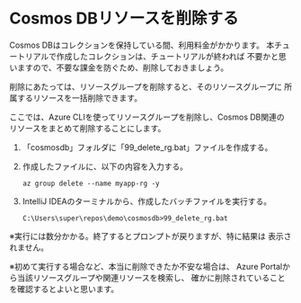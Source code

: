 # Cosmos DBリソースを削除する

Cosmos DBはコレクションを保持している間、利用料金がかかります。
本チュートリアルで作成したコレクションは、チュートリアルが終われば
不要かと思いますので、不要な課金を防ぐため、削除しておきましょう。

削除にあたっては、リソースグループを削除すると、そのリソースグループに
所属するリソースを一括削除できます。

ここでは、Azure CLIを使ってリソースグループを削除し、Cosmos DB関連の
リソースをまとめて削除することにします。

1. 「cosmosdb」フォルダに「99_delete_rg.bat」ファイルを作成する。
1. 作成したファイルに、以下の内容を入力する。

    ```
    az group delete --name myapp-rg -y
    ```

1. IntelliJ IDEAのターミナルから、作成したバッチファイルを実行する。
    
    ```
    C:\Users\super\repos\demo\cosmosdb>99_delete_rg.bat
    ```

※実行には数分かかる。終了するとプロンプトが戻りますが、特に結果は
表示されません。

※初めて実行する場合など、本当に削除できたか不安な場合は、
Azure Portalから当該リソースグループや関連リソースを検索し、
確かに削除されていることを確認するとよいと思います。
